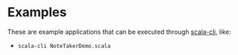 # Examples

These are example applications that can be executed through [scala-cli](https://scala-cli.virtuslab.org/), like:

- `scala-cli NoteTakerDemo.scala`
